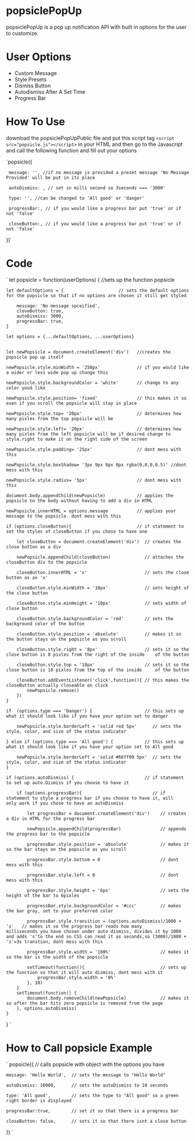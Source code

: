 # popsiclePopUp
popsiclePopUp is a pop up notification API with built in options for the user to customize. 

# User Options
 <ul>
    <li> Custom Message
    <li> Style Presets
    <li> Dismiss Button
    <li> Autodismiss After A Set Time
    <li> Progress Bar
</ul>

# How To Use
download the popsiclePopUpPublic file and put this script tag `<script src="popsicle.js"></script>` in your HTML and then go to the Javascript and call the following function and fill out your options 


`popsicle({

     message: '', //if no message is provided a preset message 'No Message Provided' will be put in its place

     autoDismiss: , // set in milli second so 3seconds === '3000' 

     type: '', //can be changed to 'All good' or 'danger' 

     progressBar:, // if you would like a progress bar put 'true' or if not 'false' 

     closeButton:, // if you would like a progress bar put 'true' or if not 'false' 

})`


# Code 

`
let popsicle = function(userOptions) {     //sets up the function popsicle

	let defaultOptions = {                     // sets the default options for the popsicle so that if no options are chosen it still get styled
 
		message: 'No message spceified',           
		closeButton: true,                         
		autoDismiss: 3000,
		progressBar: true,
	}

	let options = {...defaultOptions, ...userOptions}
	

	let newPopsicle = document.createElement('div')   //creates the popsicle pop up itself
 
	newPopsicle.style.minWidth = '250px'              // if you would like a wider or less wide pop up change this
 
	newPopsicle.style.backgroundColor = 'white'       // change to any color youd like 
 
	newPopsicle.style.position= 'fixed'               // this makes it so even if you scroll the popsicle will stay in place
 
	newPopsicle.style.top= '20px'                     // determines how many pixles from the top popsicle will be
 
	newPopsicle.style.left= '20px'                    // determines how many pixles from the left popsicle will be if desired change to style.right to make it on the right side of the screen
                                                    
	newPopsicle.style.padding= '25px'                 // dont mess with this
 
	newPopsicle.style.boxShadow= '3px 9px 8px 0px rgba(0,0,0,0.5)' //dont mess with this
 
	newPopsicle.style.radius= '5px'                   // dont mess with this
 
	document.body.appendChild(newPopsicle)            // applies the popsicle to the body without having to add a div in HTML
 
	newPopsicle.innerHTML = options.message           // applies your message to the popsicle. dont mess with this

	if (options.closeButton){                         // if statement to set the styles of closeButton if you chose to have one
 
		let closeButton = document.createElement('div')  // creates the close button as a div
  
		newPopsicle.appendChild(closeButton)             // attaches the closeButton div to the popsicle 
  
		closeButton.innerHTML = 'x'                      // sets the close button as an 'x'
  
		closeButton.style.minWidth = '10px'              // sets height of the close button
  
		closeButton.style.minHeight = '10px'             // sets width of close button
  
		closeButton.style.backgroundColor = 'red'        // sets the background color of the button
  
		closeButton.style.position = 'absolute'          // makes it so the button stays on the popsicle as you scroll
  
		closeButton.style.right = '8px'                  // sets it so the close button is 8 pixles from the right of the inside    of the button 
  
		closeButton.style.top = '10px'                   // sets it so the close button is 10 pixles from the top of the inside     of the button 

		closeButton.addEventListener('click',function(){ // this makes the closeButton actually closeable on click 
			newPopsicle.remove()
		})
	}
	
	if 	(options.type === 'Danger') {                    // this sets up what it should look like if you have your option set to danger
 
		newPopsicle.style.borderLeft = 'solid red 5px'      // sets the style, color, and size of the status indicator 
  
	} else if (options.type === 'All good') {            // this sets up what it should look like if you have your option set to All good
 
		newPopsicle.style.borderLeft = 'solid #66ff00 5px'  // sets the style, color, and size of the status indicator
	}

	if (options.autoDismiss) {                           // if statement to set up auto.Dismiss if you choose to have it
 
		if (options.progressBar){                           // if statement to style a progress bar if you choose to have it, will   only work if you chose to have an autoDismiss
  
			let progressBar = document.createElement('div')    // creates a div in HTML for the progress bar
   
			newPopsicle.appendChild(progressBar)               // appends the progress bar to the popsicle 
   
			progressBar.style.position = 'absolute'            // makes it so the bar stays on the popsicle as you scroll
   
			progressBar.style.bottom = 0                       // dont mess with this
   
			progressBar.style.left = 0                         // dont mess with this
   
			progressBar.style.height = '6px'                   // sets the height of the bar to 6pixles
   
			progressBar.style.backgroundColor = '#ccc'         // makes the bar gray, set to your preferred color
   
			progressBar.style.transition = (options.autoDismiss)/1000 + 's'   // makes it so the progress bar reads how many            milliseconds you have chosen under auto dismiss, divides it by 1000 and adds 's'to the end so CSS can read it as seconds,so (3000)/1000 + 's'=3s transtion, dont mess with this
   
			progressBar.style.width = '100%'                   // makes it so the bar is the width of the popsicle
   
			setTimeout(function(){                             // sets up the function so that it will auto dismiss, dont mess with it
				progressBar.style.width = '0%'
			}, 10)
		}
		setTimeout(function() {
			document.body.removeChild(newPopsicle)             // makes it so after the bar hits zero popsicle is removed from the page
		}, options.autoDismiss)
	}
}
`
# How to Call popsicle Example
`
popsicle({                // calls popsicle with object with the options you have 

	message: 'Hello World',  // sets the message to "Hello World"
 
	autoDismiss: 10000,      // sets the autoDismiss to 10 seconds
 
	type: 'All good',        // sets the type to "All good" so a green right border is displayed
 
	progressBar:true,        // set it so that there is a progress bar
 
	closeButton: false,      // sets it so that there isnt a close button
})
`

